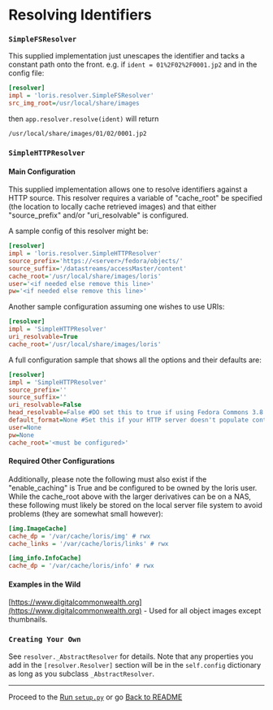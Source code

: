 Resolving Identifiers
=====================

### `SimpleFSResolver`

This supplied implementation just unescapes the identifier and tacks a constant path onto the front. e.g. if `ident = 01%2F02%2F0001.jp2` and in the config file:

```ini
[resolver]
impl = 'loris.resolver.SimpleFSResolver'
src_img_root=/usr/local/share/images
```

then `app.resolver.resolve(ident)` will return 

```
/usr/local/share/images/01/02/0001.jp2
```

### `SimpleHTTPResolver`

#### Main Configuration

This supplied implementation allows one to resolve identifiers against a HTTP source. This resolver requires a variable of "cache_root" be specified (the location to locally cache retrieved images) and that either "source_prefix" and/or "uri_resolvable" is configured.

A sample config of this resolver might be:

```ini
[resolver]
impl = 'loris.resolver.SimpleHTTPResolver'
source_prefix='https://<server>/fedora/objects/'
source_suffix='/datastreams/accessMaster/content'
cache_root='/usr/local/share/images/loris'
user='<if needed else remove this line>'
pw='<if needed else remove this line>'
```

Another sample configuration assuming one wishes to use URIs:

```ini
[resolver]
impl = 'SimpleHTTPResolver'
uri_resolvable=True
cache_root='/usr/local/share/images/loris'
```

A full configuration sample that shows all the options and their defaults are:

```ini
[resolver]
impl = 'SimpleHTTPResolver'
source_prefix=''
source_suffix=''
uri_resolvable=False
head_resolvable=False #DO set this to true if using Fedora Commons 3.8 or later. Earlier versions have a bug for a head response.
default_format=None #Set this if your HTTP server doesn't populate content-response. An example value might be "jp2".
user=None
pw=None
cache_root='<must be configured>'
```

#### Required Other Configurations

Additionally, please note the following must also exist if the "enable_caching" is True and be configured to be owned by the loris user. While the cache_root above with the larger derivatives can be on a NAS, these following must likely be stored on the local server file system to avoid problems (they are somewhat small however):

```ini
[img.ImageCache]
cache_dp = '/var/cache/loris/img' # rwx
cache_links = '/var/cache/loris/links' # rwx

[img_info.InfoCache]
cache_dp = '/var/cache/loris/info' # rwx
```

#### Examples in the Wild

[https://www.digitalcommonwealth.org](https://www.digitalcommonwealth.org) - Used for all object images except thumbnails.

### `Creating Your Own`

See `resolver._AbstractResolver` for details. Note that any properties you add in the `[resolver.Resolver]` section will be in the `self.config` dictionary as long as you subclass `_AbstractResolver`.

* * *

Proceed to the [Run `setup.py`](setup.md) or go [Back to README](../README.md)
